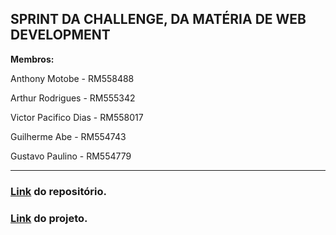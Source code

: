## SPRINT DA CHALLENGE, DA MATÉRIA DE WEB DEVELOPMENT
    
**Membros:**

Anthony Motobe - RM558488

Arthur Rodrigues - RM555342

Victor Pacifico Dias - RM558017

Guilherme Abe - RM554743

Gustavo Paulino - RM554779

<hr>

### [Link](https://github.com/arthurrgsampaio/CH-WEBDEV/) do repositório.
### [Link](https://arthurrgsampaio.github.io/CH-WEBDEV/) do projeto.
